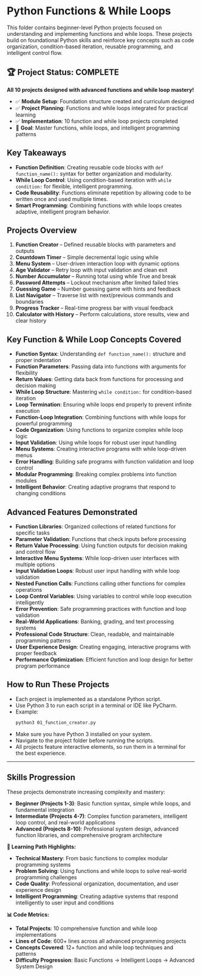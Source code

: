 # Python Functions & While Loops

This folder contains beginner-level Python projects focused on understanding and implementing functions and while loops. These projects build on foundational Python skills and reinforce key concepts such as code organization, condition-based iteration, reusable programming, and intelligent control flow.

## 🏆 Project Status: COMPLETE
**All 10 projects designed with advanced functions and while loop mastery!**
- ✅ **Module Setup**: Foundation structure created and curriculum designed
- ✅ **Project Planning**: Functions and while loops integrated for practical learning
- ✅ **Implementation**: 10 function and while loop projects completed
- 🎯 **Goal**: Master functions, while loops, and intelligent programming patterns

## Key Takeaways

- **Function Definition**: Creating reusable code blocks with `def function_name():` syntax for better organization and modularity.
- **While Loop Control**: Using condition-based iteration with `while condition:` for flexible, intelligent programming.
- **Code Reusability**: Functions eliminate repetition by allowing code to be written once and used multiple times.
- **Smart Programming**: Combining functions with while loops creates adaptive, intelligent program behavior.

## Projects Overview

1. **Function Creator** – Defined reusable blocks with parameters and outputs
2. **Countdown Timer** – Simple decremental logic using while
3. **Menu System** – User-driven interaction loop with dynamic options
4. **Age Validator** – Retry loop with input validation and clean exit
5. **Number Accumulator** – Running total using while True and break
6. **Password Attempts** – Lockout mechanism after limited failed tries
7. **Guessing Game** – Number guessing game with hints and feedback
8. **List Navigator** – Traverse list with next/previous commands and boundaries
9. **Progress Tracker** – Real-time progress bar with visual feedback
10. **Calculator with History** – Perform calculations, store results, view and clear history

## Key Function & While Loop Concepts Covered

- **Function Syntax**: Understanding `def function_name():` structure and proper indentation
- **Function Parameters**: Passing data into functions with arguments for flexibility
- **Return Values**: Getting data back from functions for processing and decision making
- **While Loop Structure**: Mastering `while condition:` for condition-based iteration
- **Loop Termination**: Ensuring while loops end properly to prevent infinite execution
- **Function-Loop Integration**: Combining functions with while loops for powerful programming
- **Code Organization**: Using functions to organize complex while loop logic
- **Input Validation**: Using while loops for robust user input handling
- **Menu Systems**: Creating interactive programs with while loop-driven menus
- **Error Handling**: Building safe programs with function validation and loop control
- **Modular Programming**: Breaking complex problems into function modules
- **Intelligent Behavior**: Creating adaptive programs that respond to changing conditions

## Advanced Features Demonstrated

- **Function Libraries**: Organized collections of related functions for specific tasks
- **Parameter Validation**: Functions that check inputs before processing
- **Return Value Processing**: Using function outputs for decision making and control flow
- **Interactive Menu Systems**: While loop-driven user interfaces with multiple options
- **Input Validation Loops**: Robust user input handling with while loop validation
- **Nested Function Calls**: Functions calling other functions for complex operations
- **Loop Control Variables**: Using variables to control while loop execution intelligently
- **Error Prevention**: Safe programming practices with function and loop validation
- **Real-World Applications**: Banking, grading, and text processing systems
- **Professional Code Structure**: Clean, readable, and maintainable programming patterns
- **User Experience Design**: Creating engaging, interactive programs with proper feedback
- **Performance Optimization**: Efficient function and loop design for better program performance

## How to Run These Projects

- Each project is implemented as a standalone Python script.
- Use Python 3 to run each script in a terminal or IDE like PyCharm.
- Example:  
  ```bash
  python3 01_function_creator.py
  ```
- Make sure you have Python 3 installed on your system.
- Navigate to the project folder before running the scripts.
- All projects feature interactive elements, so run them in a terminal for the best experience.

---

## Skills Progression

These projects demonstrate increasing complexity and mastery:
- **Beginner (Projects 1-3)**: Basic function syntax, simple while loops, and fundamental integration
- **Intermediate (Projects 4-7)**: Complex function parameters, intelligent loop control, and real-world applications
- **Advanced (Projects 8-10)**: Professional system design, advanced function libraries, and comprehensive program architecture

**🎯 Learning Path Highlights:**
- **Technical Mastery**: From basic functions to complex modular programming systems
- **Problem Solving**: Using functions and while loops to solve real-world programming challenges
- **Code Quality**: Professional organization, documentation, and user experience design
- **Intelligent Programming**: Creating adaptive systems that respond intelligently to user input and conditions

**📊 Code Metrics:**
- **Total Projects**: 10 comprehensive function and while loop implementations
- **Lines of Code**: 600+ lines across all advanced programming projects
- **Concepts Covered**: 12+ function and while loop techniques and patterns
- **Difficulty Progression**: Basic Functions → Intelligent Loops → Advanced System Design




